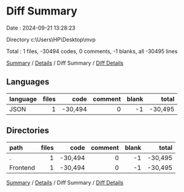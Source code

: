 # Diff Summary

Date : 2024-09-21 13:28:23

Directory c:\\Users\\HP\\Desktop\\mvp

Total : 1 files,  -30494 codes, 0 comments, -1 blanks, all -30495 lines

[Summary](results.md) / [Details](details.md) / Diff Summary / [Diff Details](diff-details.md)

## Languages
| language | files | code | comment | blank | total |
| :--- | ---: | ---: | ---: | ---: | ---: |
| JSON | 1 | -30,494 | 0 | -1 | -30,495 |

## Directories
| path | files | code | comment | blank | total |
| :--- | ---: | ---: | ---: | ---: | ---: |
| . | 1 | -30,494 | 0 | -1 | -30,495 |
| Frontend | 1 | -30,494 | 0 | -1 | -30,495 |

[Summary](results.md) / [Details](details.md) / Diff Summary / [Diff Details](diff-details.md)